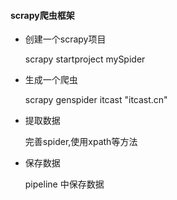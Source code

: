 #### scrapy爬虫框架

- 创建一个scrapy项目

  scrapy     startproject  mySpider

- 生成一个爬虫

  scrapy   genspider   itcast   "itcast.cn"

- 提取数据

  完善spider,使用xpath等方法

- 保存数据

  pipeline 中保存数据

  